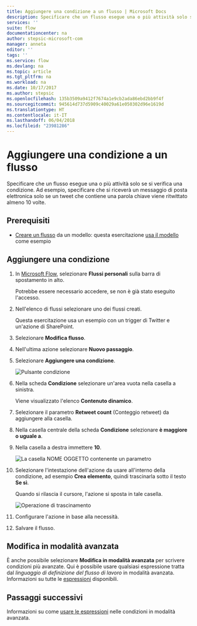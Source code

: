 ```yaml
---
title: Aggiungere una condizione a un flusso | Microsoft Docs
description: Specificare che un flusso esegue una o più attività solo se si verifica una condizione.
services: ''
suite: flow
documentationcenter: na
author: stepsic-microsoft-com
manager: anneta
editor: ''
tags: ''
ms.service: flow
ms.devlang: na
ms.topic: article
ms.tgt_pltfrm: na
ms.workload: na
ms.date: 10/17/2017
ms.author: stepsic
ms.openlocfilehash: 135b3509a9412f7674a1e9cb2ada86ebd2bb9f4f
ms.sourcegitcommit: 945614d737d5909c40029a61e050302d96e1619d
ms.translationtype: HT
ms.contentlocale: it-IT
ms.lasthandoff: 06/04/2018
ms.locfileid: "23981286"
---
```

# <a name="add-a-condition-to-a-flow"></a>Aggiungere una condizione a un flusso

Specificare che un flusso esegue una o più attività solo se si verifica una condizione. Ad esempio, specificare che si riceverà un messaggio di posta elettronica solo se un tweet che contiene una parola chiave viene ritwittato almeno 10 volte.

## <a name="prerequisites"></a>Prerequisiti

* [Creare un flusso](get-started-logic-template.md) da un modello: questa esercitazione [usa il modello](https://flow.microsoft.com/galleries/public/templates/e78571e5c70e4806a18eeacba5a897c8/) come esempio

## <a name="add-a-condition"></a>Aggiungere una condizione

1. In [Microsoft Flow](https://flow.microsoft.com), selezionare **Flussi personali** sulla barra di spostamento in alto.

    Potrebbe essere necessario accedere, se non è già stato eseguito l'accesso.

1. Nell'elenco di flussi selezionare uno dei flussi creati.

    Questa esercitazione usa un esempio con un trigger di Twitter e un'azione di SharePoint.

1. Selezionare **Modifica flusso**.

1. Nell'ultima azione selezionare **Nuovo passaggio**.

1. Selezionare **Aggiungere una condizione**.

    ![Pulsante condizione](./media/add-condition/add-condition.png)

1. Nella scheda **Condizione** selezionare un'area vuota nella casella a sinistra.

    Viene visualizzato l'elenco **Contenuto dinamico**.

1. Selezionare il parametro **Retweet count** (Conteggio retweet) da aggiungere alla casella.

1. Nella casella centrale della scheda **Condizione** selezionare **è maggiore o uguale a**.

1. Nella casella a destra immettere **10**.

    ![La casella NOME OGGETTO contenente un parametro](./media/add-condition/specify-condition.png)

1. Selezionare l'intestazione dell'azione da usare all'interno della condizione, ad esempio **Crea elemento**, quindi trascinarla sotto il testo **Se sì**.

    Quando si rilascia il cursore, l'azione si sposta in tale casella.

    ![Operazione di trascinamento](./media/add-condition/drag-action.png)

1. Configurare l'azione in base alla necessità.

1. Salvare il flusso.

## <a name="edit-in-advanced-mode"></a>Modifica in modalità avanzata

È anche possibile selezionare **Modifica in modalità avanzata** per scrivere condizioni più avanzate. Qui è possibile usare qualsiasi espressione tratta dal *linguaggio di definizione del flusso di lavoro* in modalità avanzata. Informazioni su tutte le [espressioni](https://msdn.microsoft.com/library/azure/mt643789.aspx) disponibili.

## <a name="next-steps"></a>Passaggi successivi

Informazioni su come [usare le espressioni](use-expressions-in-conditions.md) nelle condizioni in modalità avanzata.
